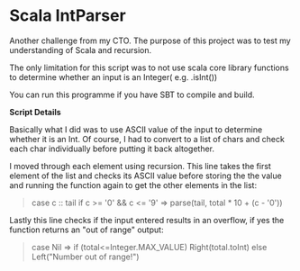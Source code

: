 # Scala IntParser
Another challenge from my CTO. The purpose of this project was to test my understanding of Scala and recursion.

The only limitation for this script was to not use scala core library functions to determine whether an input is an Integer( e.g. .isInt())

You can run this programme if you have SBT to compile and build.

<b>Script Details</b>

Basically what I did was to use ASCII value of the input to determine whether it is an Int. Of course, I had to convert to a list of chars and check each char individually before putting it back altogether.

I moved through each element using recursion. This line takes the first element of the list and checks its ASCII value before storing the the value and running the function again to get the other elements in the list:

<blockquote>case c :: tail if c >= '0' && c <= '9' => parse(tail, total * 10 + (c - '0'))</blockquote>

Lastly this line checks if the input entered results in an overflow, if yes the function returns an "out of range" output:

<blockquote>case Nil => if (total<=Integer.MAX_VALUE) Right(total.toInt) else Left("Number out of range!")</blockquote>
